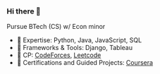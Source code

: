 ### Hi there 👋

Pursue BTech (CS) w/ Econ minor
- 🔭 Expertise: Python, Java, JavaScript, SQL
- 🌱 Frameworks & Tools: Django, Tableau
- 🔫 CP: [CodeForces](https://codeforces.com/profile/rxhulshxrmx), [Leetcode](https://leetcode.com/u/rxhulshxrmx/)
- 🔭 Certifications and Guided Projects: [Coursera](https://www.coursera.org/learner/rxhulshxrmx)
